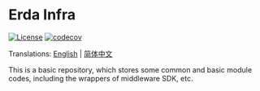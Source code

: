 # Erda Infra

[![License](https://img.shields.io/badge/license-Apache%202-4EB1BA.svg)](https://www.apache.org/licenses/LICENSE-2.0.html)
[![codecov](https://codecov.io/gh/erda-project/erda-infra/branch/develop/graph/badge.svg?token=SVROJLY8UK)](https://codecov.io/gh/erda-project/erda-infra)

Translations: [English](README.md) | [简体中文](README_zh.md)

This is a basic repository, which stores some common and basic module codes, including the wrappers of middleware SDK, etc.
